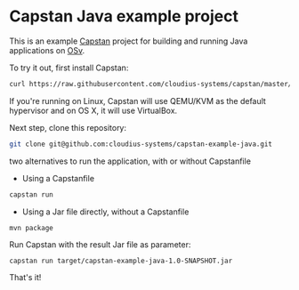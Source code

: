 # Capstan Java example project

This is an example [Capstan](https://github.com/cloudius-systems/capstan)
project for building and running Java applications on [OSv](http://osv.io/).

To try it out, first install Capstan:

``` sh
curl https://raw.githubusercontent.com/cloudius-systems/capstan/master/scripts/download | bash
```

If you're running on Linux, Capstan will use QEMU/KVM as the default
hypervisor and on OS X, it will use VirtualBox.

Next step, clone this repository:

``` sh
git clone git@github.com:cloudius-systems/capstan-example-java.git
```

two alternatives to run the application, with or without Capstanfile

* Using a Capstanfile

``` sh
capstan run 
```

* Using a Jar file directly, without a Capstanfile

```
mvn package
```

Run Capstan with the result Jar file as parameter:

```
capstan run target/capstan-example-java-1.0-SNAPSHOT.jar
```

That's it!
